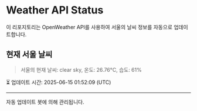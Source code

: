 
# Weather API Status

이 리포지토리는 OpenWeather API를 사용하여 서울의 날씨 정보를 자동으로 업데이트합니다.

## 현재 서울 날씨
> 서울의 현재 날씨: clear sky, 온도: 26.76°C, 습도: 61%

⏳ 업데이트 시간: 2025-06-15 01:52:09 (UTC)

---
자동 업데이트 봇에 의해 관리됩니다.
